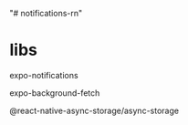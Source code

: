 "# notifications-rn" 

# libs
expo-notifications

expo-background-fetch

@react-native-async-storage/async-storage